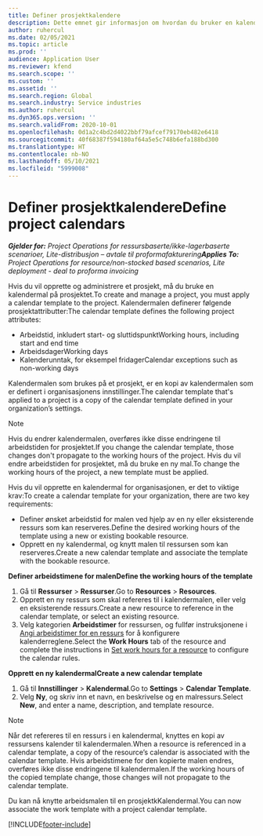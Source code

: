 ```yaml
---
title: Definer prosjektkalendere
description: Dette emnet gir informasjon om hvordan du bruker en kalendermal på et prosjekt til å følge opp prosjektplanen.
author: ruhercul
ms.date: 02/05/2021
ms.topic: article
ms.prod: ''
audience: Application User
ms.reviewer: kfend
ms.search.scope: ''
ms.custom: ''
ms.assetid: ''
ms.search.region: Global
ms.search.industry: Service industries
ms.author: ruhercul
ms.dyn365.ops.version: ''
ms.search.validFrom: 2020-10-01
ms.openlocfilehash: 0d1a2c4bd2d4022bbf79afcef79170eb482e6418
ms.sourcegitcommit: 40f68387f594180af64a5e5c748b6efa188bd300
ms.translationtype: HT
ms.contentlocale: nb-NO
ms.lasthandoff: 05/10/2021
ms.locfileid: "5999008"
---
```

# <a name="define-project-calendars"></a><span data-ttu-id="88d88-103">Definer prosjektkalendere</span><span class="sxs-lookup"><span data-stu-id="88d88-103">Define project calendars</span></span>

<span data-ttu-id="88d88-104">_**Gjelder for:** Project Operations for ressursbaserte/ikke-lagerbaserte scenarioer, Lite-distribusjon – avtale til proformafakturering_</span><span class="sxs-lookup"><span data-stu-id="88d88-104">_**Applies To:** Project Operations for resource/non-stocked based scenarios, Lite deployment - deal to proforma invoicing_</span></span>

<span data-ttu-id="88d88-105">Hvis du vil opprette og administrere et prosjekt, må du bruke en kalendermal på prosjektet.</span><span class="sxs-lookup"><span data-stu-id="88d88-105">To create and manage a project, you must apply a calendar template to the project.</span></span> <span data-ttu-id="88d88-106">Kalendermalen definerer følgende prosjektattributter:</span><span class="sxs-lookup"><span data-stu-id="88d88-106">The calendar template defines the following project attributes:</span></span>

- <span data-ttu-id="88d88-107">Arbeidstid, inkludert start- og sluttidspunkt</span><span class="sxs-lookup"><span data-stu-id="88d88-107">Working hours, including start and end time</span></span>
- <span data-ttu-id="88d88-108">Arbeidsdager</span><span class="sxs-lookup"><span data-stu-id="88d88-108">Working days</span></span>
- <span data-ttu-id="88d88-109">Kalenderunntak, for eksempel fridager</span><span class="sxs-lookup"><span data-stu-id="88d88-109">Calendar exceptions such as non-working days</span></span>

<span data-ttu-id="88d88-110">Kalendermalen som brukes på et prosjekt, er en kopi av kalendermalen som er definert i organisasjonens innstillinger.</span><span class="sxs-lookup"><span data-stu-id="88d88-110">The calendar template that's applied to a project is a copy of the calendar template defined in your organization’s settings.</span></span>

> [!NOTE]
> <span data-ttu-id="88d88-111">Hvis du endrer kalendermalen, overføres ikke disse endringene til arbeidstiden for prosjektet.</span><span class="sxs-lookup"><span data-stu-id="88d88-111">If you change the calendar template, those changes don't propagate to the working hours of the project.</span></span> <span data-ttu-id="88d88-112">Hvis du vil endre arbeidstiden for prosjektet, må du bruke en ny mal.</span><span class="sxs-lookup"><span data-stu-id="88d88-112">To change the working hours of the project, a new template must be applied.</span></span>

<span data-ttu-id="88d88-113">Hvis du vil opprette en kalendermal for organisasjonen, er det to viktige krav:</span><span class="sxs-lookup"><span data-stu-id="88d88-113">To create a calendar template for your organization, there are two key requirements:</span></span>

- <span data-ttu-id="88d88-114">Definer ønsket arbeidstid for malen ved hjelp av en ny eller eksisterende ressurs som kan reserveres.</span><span class="sxs-lookup"><span data-stu-id="88d88-114">Define the desired working hours of the template using a new or existing bookable resource.</span></span>
- <span data-ttu-id="88d88-115">Opprett en ny kalendermal, og knytt malen til ressursen som kan reserveres.</span><span class="sxs-lookup"><span data-stu-id="88d88-115">Create a new calendar template and associate the template with the bookable resource.</span></span>

<span data-ttu-id="88d88-116">**Definer arbeidstimene for malen**</span><span class="sxs-lookup"><span data-stu-id="88d88-116">**Define the working hours of the template**</span></span>

1. <span data-ttu-id="88d88-117">Gå til **Ressurser** \> **Ressurser**.</span><span class="sxs-lookup"><span data-stu-id="88d88-117">Go to **Resources** \> **Resources**.</span></span>
2. <span data-ttu-id="88d88-118">Opprett en ny ressurs som skal refereres til i kalendermalen, eller velg en eksisterende ressurs.</span><span class="sxs-lookup"><span data-stu-id="88d88-118">Create a new resource to reference in the calendar template, or select an existing resource.</span></span>
3. <span data-ttu-id="88d88-119">Velg kategorien **Arbeidstimer** for ressursen, og fullfør instruksjonene i [Angi arbeidstimer for en ressurs](/dynamics365/field-service/set-work-hours-resource.md) for å konfigurere kalenderreglene.</span><span class="sxs-lookup"><span data-stu-id="88d88-119">Select the **Work Hours** tab of the resource and complete the instructions in [Set work hours for a resource](/dynamics365/field-service/set-work-hours-resource.md) to configure the calendar rules.</span></span>

<span data-ttu-id="88d88-120">**Opprett en ny kalendermal**</span><span class="sxs-lookup"><span data-stu-id="88d88-120">**Create a new calendar template**</span></span>

1. <span data-ttu-id="88d88-121">Gå til **Innstillinger** \> **Kalendermal**.</span><span class="sxs-lookup"><span data-stu-id="88d88-121">Go to **Settings** \> **Calendar Template**.</span></span>
2. <span data-ttu-id="88d88-122">Velg **Ny**, og skriv inn et navn, en beskrivelse og en malressurs.</span><span class="sxs-lookup"><span data-stu-id="88d88-122">Select **New**, and enter a name, description, and template resource.</span></span>

> [!NOTE]
> <span data-ttu-id="88d88-123">Når det refereres til en ressurs i en kalendermal, knyttes en kopi av ressursens kalender til kalendermalen.</span><span class="sxs-lookup"><span data-stu-id="88d88-123">When a resource is referenced in a calendar template, a copy of the resource’s calendar is associated with the calendar template.</span></span> <span data-ttu-id="88d88-124">Hvis arbeidstimene for den kopierte malen endres, overføres ikke disse endringene til kalendermalen.</span><span class="sxs-lookup"><span data-stu-id="88d88-124">If the working hours of the copied template change, those changes will not propagate to the calendar template.</span></span>

<span data-ttu-id="88d88-125">Du kan nå knytte arbeidsmalen til en prosjektkKalendermal.</span><span class="sxs-lookup"><span data-stu-id="88d88-125">You can now associate the work template with a project calendar template.</span></span>


[!INCLUDE[footer-include](../includes/footer-banner.md)]

